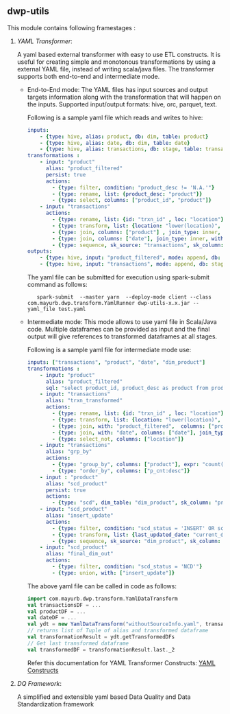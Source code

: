 ## dwp-utils

This module contains following framestages :
 1. *YAML Transformer*: 
 
    A yaml based external transformer with easy to use ETL constructs. It is useful for creating simple and monotonous transformations
    by using a external YAML file, instead of writing scala/java files. The transformer supports both end-to-end and intermediate mode.
    
    -   End-to-End mode:
        The YAML files has input sources and output targets information along with the transformation that will happen on the inputs.
        Supported input/output formats: hive, orc, parquet, text.
        
        Following is a sample yaml file which reads and writes to hive:
        ```yaml
        inputs:
            - {type: hive, alias: product, db: dim, table: product}
            - {type: hive, alias: date, db: dim, table: date}
            - {type: hive, alias: transactions, db: stage, table: transactions}
        transformations :
            - input: "product"
              alias: "product_filtered"
              persist: true
              actions:
                - {type: filter, condition: "product_desc != 'N.A.'"}
                - {type: rename, list: {product_desc: "product"}}
                - {type: select, columns: ["product_id", "product"]}
            - input: "transactions"
              actions:
                - {type: rename, list: {id: "trxn_id" , loc: "location"}}
                - {type: transform, list: {location: "lower(location)", trxn_id: "concat(trxn_id, location)", rank: "RANK() OVER (PARTITION BY location order by date desc)"}}
                - {type: join, columns: ["product"] , join_type: inner, with: "product_filtered"}
                - {type: join, columns: ["date"], join_type: inner, with: "date"}
                - {type: sequence, sk_source: "transactions", sk_column: "id"}
        outputs:
            - {type: hive, input: "product_filtered", mode: append, db: stage, table: "temp_product"}
            - {type: hive, input: "transactions", mode: append, db: stage, table: "transformed_transaction"}

        ```
        
        The yaml file can be submitted for execution using spark-submit command as follows:
        ```shell
           spark-submit  --master yarn  --deploy-mode client --class  com.mayurb.dwp.transform.YamlRunner dwp-utils-x.x.jar --yaml_file test.yaml
        ```
 
    -   Intermediate mode:
        This mode allows to use yaml file in Scala/Java code. Multiple dataframes can be provided as input and the final output will
        give references to transformed dataframes at all stages.
        
        Following is a sample yaml file for intermediate mode use:
        ```yaml
        inputs: ["transactions", "product", "date", "dim_product"]
        transformations :
            - input: "product"
              alias: "product_filtered"
              sql: "select product_id, product_desc as product from product where product_desc != 'N.A.'"
            - input: "transactions"
              alias: "trxn_transformed"
              actions:
                - {type: rename, list: {id: "trxn_id" , loc: "location"}}
                - {type: transform, list: {location: "lower(location)", trxn_id: "concat(trxn_id, location)", rank: "RANK() OVER (PARTITION BY location order by date desc)"}}
                - {type: join, with: "product_filtered",  columns: ["product"] , join_type: inner}
                - {type: join, with: "date", columns: ["date"], join_type: inner}
                - {type: select_not, columns: ["location"]}
            - input: "transactions"
              alias: "grp_by"
              actions:
                - {type: "group_by", columns: ["product"], expr: "count(product) as p_cnt"}
                - {type: "order_by", columns: ["p_cnt:desc"]}
            - input : "product"
              alias: "scd_product"
              persist: true
              actions:
                - {type: "scd", dim_table: "dim_product", sk_column: "product_key", natural_keys: ["product_id"], derived_columns: ["derived_attr"], meta_columns: ["last_updated_date"]}
            - input: "scd_product"
              alias: "insert_update"
              actions:
                - {type: filter, condition: "scd_status = 'INSERT' OR scd_status = 'UPDATE'"}
                - {type: transform, list: {last_updated_date: "current_date"}}
                - {type: sequence, sk_source: "dim_product", sk_column: "product_key"}
            - input: "scd_product"
              alias: "final_dim_out"
              actions:
                - {type: filter, condition: "scd_status = 'NCD'"}
                - {type: union, with: ["insert_update"]}
        ```
        The above yaml file can be called in code as follows:
        ```scala
        import com.mayurb.dwp.transform.YamlDataTransform
        val transactionsDF = ...
        val productDF = ...
        val dateDF = ...
        val ydt = new YamlDataTransform("withoutSourceInfo.yaml", transactionsDF, productDF, dateDF, productDimDF)
        // returns list of Tuple of alias and transformed dataframe
        val transformationResult = ydt.getTransformedDFs
        // Get last transformed dataframe
        val transformedDF = transformationResult.last._2
        ```
        
        Refer this documentation for YAML Transformer Constructs: [YAML Constructs](yaml-transformer-constructs.md)
 
 2. *DQ Framework*:
 
    A simplified and extensible yaml based Data Quality and Data Standardization framework